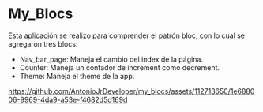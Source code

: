 # My_Blocs

Esta aplicación se realizo para comprender el patrón bloc, con lo cual se agregaron tres blocs:
- Nav_bar_page: Maneja el cambio del index de la página.
- Counter: Maneja un contador de increment como decrement.
- Theme: Maneja el theme de la app.

https://github.com/AntonioJrDeveloper/my_blocs/assets/112713650/1e688006-9969-4da9-a53e-f4682d5d169d

